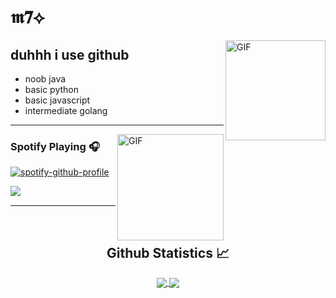 # 𝖒𝟕⟡

<img align="right" alt="GIF" height="160px" src="https://media.giphy.com/media/du3J3cXyzhj75IOgvA/giphy.gif" />

## duhhh i use github

- noob java
- basic python
- basic javascript
- intermediate golang

---

<img align="right" alt="GIF" height="170px" src="https://media.giphy.com/media/J5B1Y8QZnzXXbLQIBu/giphy.gif" />

### Spotify Playing 🎧

[![spotify-github-profile](https://spotify-github-profile.vercel.app/api/view?uid=31t7e7pnkw23dzwr5zkrkfzhaqsq&cover_image=true&theme=novatorem&bar_color=53b14f&bar_color_cover=true)](https://github.com/kittinan/spotify-github-profile)

<img align="left" src="http://estruyf-github.azurewebsites.net/api/VisitorHit?user=m7kt&repo=m7kt&countColorcountColor&countColor=%237B1E7B"/>

<br />

---

<br/>

  <h2 align="center"> Github Statistics 📈 </h2>
  
  <div align="center"> 
     <a href="">
      <img align="center" src="https://github-readme-stats-sigma-five.vercel.app/api?username=m7kt&show_icons=true&include_all_commits=true&count_private=true&theme=react&line_height=40" />
    </a>
    <a href="">
      <img align="center" src="https://github-readme-stats.vercel.app/api/top-langs/?username=m7kt&theme=react&line_height=40&hide=css"/>
    </a>
</div
  
<br/>


